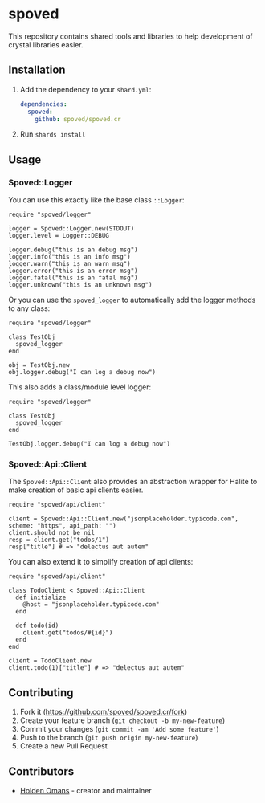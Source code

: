 # spoved

This repository contains shared tools and libraries to help development of crystal libraries easier.

## Installation

1. Add the dependency to your `shard.yml`:

   ```yaml
   dependencies:
     spoved:
       github: spoved/spoved.cr
   ```

2. Run `shards install`

## Usage

### Spoved::Logger

You can use this exactly like the base class `::Logger`:

```crystal
require "spoved/logger"

logger = Spoved::Logger.new(STDOUT)
logger.level = Logger::DEBUG

logger.debug("this is an debug msg")
logger.info("this is an info msg")
logger.warn("this is an warn msg")
logger.error("this is an error msg")
logger.fatal("this is an fatal msg")
logger.unknown("this is an unknown msg")
```

Or you can use the `spoved_logger` to automatically add the logger methods to any class:

```crystal
require "spoved/logger"

class TestObj
  spoved_logger
end

obj = TestObj.new
obj.logger.debug("I can log a debug now")
```

This also adds a class/module level logger:

```crystal
require "spoved/logger"

class TestObj
  spoved_logger
end

TestObj.logger.debug("I can log a debug now")
```

### Spoved::Api::Client

The `Spoved::Api::Client` also provides an abstraction wrapper for Halite to make creation of basic api clients easier.

```crystal
require "spoved/api/client"

client = Spoved::Api::Client.new("jsonplaceholder.typicode.com", scheme: "https", api_path: "")
client.should_not be_nil
resp = client.get("todos/1")
resp["title"] # => "delectus aut autem"
```

You can also extend it to simplify creation of api clients:

```crystal
require "spoved/api/client"

class TodoClient < Spoved::Api::Client
  def initialize
    @host = "jsonplaceholder.typicode.com"
  end

  def todo(id)
    client.get("todos/#{id}")
  end
end

client = TodoClient.new
client.todo(1)["title"] # => "delectus aut autem"
```

## Contributing

1. Fork it (<https://github.com/spoved/spoved.cr/fork>)
2. Create your feature branch (`git checkout -b my-new-feature`)
3. Commit your changes (`git commit -am 'Add some feature'`)
4. Push to the branch (`git push origin my-new-feature`)
5. Create a new Pull Request

## Contributors

- [Holden Omans](https://github.com/kalinon) - creator and maintainer
